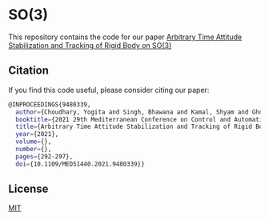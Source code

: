 # SO(3)

This repository contains the code for our paper [Arbitrary Time Attitude Stabilization and Tracking of Rigid Body on SO(3)](https://ieeexplore.ieee.org/document/9480339)

## Citation

If you find this code useful, please consider citing our paper:
```bash
@INPROCEEDINGS{9480339,
  author={Choudhary, Yogita and Singh, Bhawana and Kamal, Shyam and Ghosh, Sandip},
  booktitle={2021 29th Mediterranean Conference on Control and Automation (MED)},
  title={Arbitrary Time Attitude Stabilization and Tracking of Rigid Body on SO(3)}, 
  year={2021},
  volume={},
  number={},
  pages={292-297},
  doi={10.1109/MED51440.2021.9480339}}
```
## License

[MIT](https://choosealicense.com/licenses/mit/)
